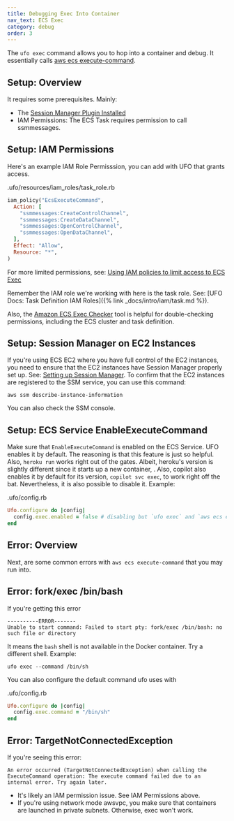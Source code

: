```yaml
---
title: Debugging Exec Into Container
nav_text: ECS Exec
category: debug
order: 3
---
```


The `ufo exec` command allows you to hop into a container and debug. It essentially calls [aws ecs execute-command](https://docs.aws.amazon.com/cli/latest/reference/ecs/execute-command.html).

## Setup: Overview

It requires some prerequisites. Mainly:

* The [Session Manager Plugin Installed](https://docs.aws.amazon.com/systems-manager/latest/userguide/session-manager-working-with-install-plugin.html)
* IAM Permissions: The ECS Task requires permission to call ssmmessages.

## Setup: IAM Permissions

Here's an example IAM Role Permisssion, you can add with UFO that grants access.

.ufo/resources/iam_roles/task_role.rb

```ruby
iam_policy("EcsExecuteCommand",
  Action: [
    "ssmmessages:CreateControlChannel",
    "ssmmessages:CreateDataChannel",
    "ssmmessages:OpenControlChannel",
    "ssmmessages:OpenDataChannel",
  ],
  Effect: "Allow",
  Resource: "*",
)
```

For more limited permissions, see: [Using IAM policies to limit access to ECS Exec
](https://docs.aws.amazon.com/AmazonECS/latest/developerguide/ecs-exec.html#ecs-exec-best-practices-limit-access-execute-command)

Remember the IAM role we're working with here is the task role. See: [UFO Docs: Task Definition IAM Roles]({% link _docs/intro/iam/task.md %}).

Also, the [Amazon ECS Exec Checker](https://github.com/aws-containers/amazon-ecs-exec-checker) tool is helpful for double-checking permissions, including the ECS cluster and task definition.

## Setup: Session Manager on EC2 Instances

If you're using ECS EC2 where you have full control of the EC2 instances, you need to ensure that the EC2 instances have Session Manager properly set up. See: [Setting up Session Manager](https://docs.aws.amazon.com/systems-manager/latest/userguide/session-manager-getting-started.html). To confirm that the EC2 instances are registered to the SSM service, you can use this command:

    aws ssm describe-instance-information

You can also check the SSM console.

## Setup: ECS Service EnableExecuteCommand

Make sure that `EnableExecuteCommand` is enabled on the ECS Service. UFO enables it by default. The reasoning is that this feature is just so helpful. Also, `heroku run` works right out of the gates. Albeit, heroku's version is slightly different since it starts up a new container, . Also, copilot also enables it by default for its version, `copilot svc exec`, to work right off the bat. Nevertheless, it is also possible to disable it. Example:

.ufo/config.rb

```ruby
Ufo.configure do |config|
  config.exec.enabled = false # disabling but `ufo exec` and `aws ecs execute-command` wont work
end
```

## Error: Overview

Next, are some common errors with `aws ecs execute-command` that you may run into.

## Error: fork/exec /bin/bash

If you're getting this error

    ----------ERROR-------
    Unable to start command: Failed to start pty: fork/exec /bin/bash: no such file or directory

It means the `bash` shell is not available in the Docker container. Try a different shell. Example:

    ufo exec --command /bin/sh

You can also configure the default command ufo uses with

.ufo/config.rb

```ruby
Ufo.configure do |config|
  config.exec.command = "/bin/sh"
end
```

## Error: TargetNotConnectedException

If you're seeing this error:

    An error occurred (TargetNotConnectedException) when calling the ExecuteCommand operation: The execute command failed due to an internal error. Try again later.

* It's likely an IAM permission issue. See IAM Permissions above.
* If you're using network mode awsvpc, you make sure that containers are launched in private subnets. Otherwise, exec won't work.


